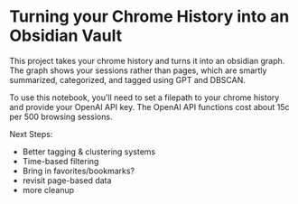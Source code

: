 # Turning your Chrome History into an Obsidian Vault
This project takes your chrome history and turns it into an obsidian graph. The graph shows your sessions rather than pages, which are smartly summarized, categorized, and tagged using GPT and DBSCAN.

To use this notebook, you'll need to set a filepath to your chrome history and provide your OpenAI API key. The OpenAI API functions cost about 15c per 500 browsing sessions.

Next Steps:

- Better tagging & clustering systems
- Time-based filtering
- Bring in favorites/bookmarks?
- revisit page-based data
- more cleanup
